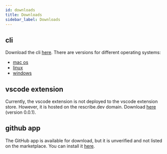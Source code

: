 ```yaml
---
id: downloads
title: Downloads
sidebar_label: Downloads
---
```


## cli

Download the cli <a href="https://cli.rescribe.dev" target="_blank">here</a>. There are versions for different operating systems:

- [mac os](https://cli.rescribe.dev/macos.zip)
- [linux](https://cli.rescribe.dev/linux.zip)
- [windows](https://cli.rescribe.dev/windows.zip)

## vscode extension

Currently, the vscode extension is not deployed to the vscode extension store. However, it is hosted on the rescribe.dev domain. Download [here](https://vscode.rescribe.dev/rescribe-0.0.1.vsix) (version 0.0.1).

## github app

The GitHub app is available for download, but it is unverified and not listed on the marketplace. You can install it [here](https://github.com/apps/rescribe-github).
